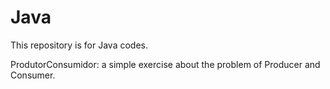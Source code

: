 # Java

This repository is for Java codes.

ProdutorConsumidor: a simple exercise about the problem of Producer and Consumer.
